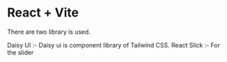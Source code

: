 # React + Vite
There are two library is used.

Daisy UI :- Daisy ui is component library of Tailwind CSS.
React Slick :- For the slider